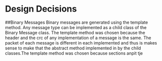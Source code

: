 # Design Decisions


##Binary Messages
Binary messages are generated using the template method.
Any message type can be implemented as a child class of the Binary Message class.
The template method was chosen because the header and the crc of any implementation of a message is the same.
The packet of each message is different in each implemented and thus is makes sense to make that the abstract method implemented in by the child classes.The template method was chosen because sections anpit tje 
